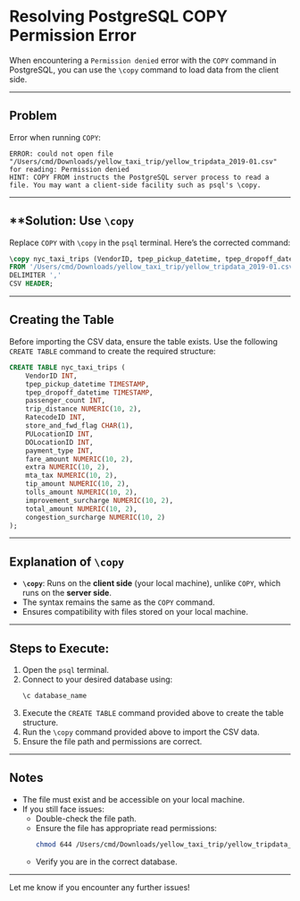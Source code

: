 
# Resolving PostgreSQL COPY Permission Error

When encountering a `Permission denied` error with the `COPY` command in PostgreSQL, you can use the `\copy` command to load data from the client side.

---

## **Problem**
Error when running `COPY`:
```plaintext
ERROR: could not open file "/Users/cmd/Downloads/yellow_taxi_trip/yellow_tripdata_2019-01.csv" for reading: Permission denied
HINT: COPY FROM instructs the PostgreSQL server process to read a file. You may want a client-side facility such as psql's \copy.
```

---

## **Solution: Use `\copy`

Replace `COPY` with `\copy` in the `psql` terminal. Here’s the corrected command:

```sql
\copy nyc_taxi_trips (VendorID, tpep_pickup_datetime, tpep_dropoff_datetime, passenger_count, trip_distance, RatecodeID, store_and_fwd_flag, PULocationID, DOLocationID, payment_type, fare_amount, extra, mta_tax, tip_amount, tolls_amount, improvement_surcharge, total_amount, congestion_surcharge)
FROM '/Users/cmd/Downloads/yellow_taxi_trip/yellow_tripdata_2019-01.csv'
DELIMITER ','
CSV HEADER;
```

---

## **Creating the Table**

Before importing the CSV data, ensure the table exists. Use the following `CREATE TABLE` command to create the required structure:

```sql
CREATE TABLE nyc_taxi_trips (
    VendorID INT,
    tpep_pickup_datetime TIMESTAMP,
    tpep_dropoff_datetime TIMESTAMP,
    passenger_count INT,
    trip_distance NUMERIC(10, 2),
    RatecodeID INT,
    store_and_fwd_flag CHAR(1),
    PULocationID INT,
    DOLocationID INT,
    payment_type INT,
    fare_amount NUMERIC(10, 2),
    extra NUMERIC(10, 2),
    mta_tax NUMERIC(10, 2),
    tip_amount NUMERIC(10, 2),
    tolls_amount NUMERIC(10, 2),
    improvement_surcharge NUMERIC(10, 2),
    total_amount NUMERIC(10, 2),
    congestion_surcharge NUMERIC(10, 2)
);
```

---

## **Explanation of `\copy`**
- **`\copy`**: Runs on the **client side** (your local machine), unlike `COPY`, which runs on the **server side**.
- The syntax remains the same as the `COPY` command.
- Ensures compatibility with files stored on your local machine.

---

## **Steps to Execute:**
1. Open the `psql` terminal.
2. Connect to your desired database using:
   ```sql
   \c database_name
   ```
3. Execute the `CREATE TABLE` command provided above to create the table structure.
4. Run the `\copy` command provided above to import the CSV data.
5. Ensure the file path and permissions are correct.

---

## **Notes**
- The file must exist and be accessible on your local machine.
- If you still face issues:
  - Double-check the file path.
  - Ensure the file has appropriate read permissions:
    ```bash
    chmod 644 /Users/cmd/Downloads/yellow_taxi_trip/yellow_tripdata_2019-01.csv
    ```
  - Verify you are in the correct database.

---

Let me know if you encounter any further issues!
